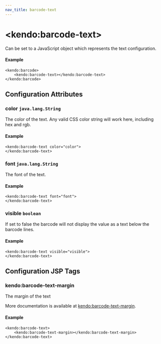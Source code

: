 ```yaml
---
nav_title: barcode-text
---
```


# \<kendo:barcode-text\>

Can be set to a JavaScript object which represents the text configuration.

#### Example
    <kendo:barcode>
        <kendo:barcode-text></kendo:barcode-text>
    </kendo:barcode>

## Configuration Attributes

### color `java.lang.String`

The color of the text. Any valid CSS color string will work here, including hex and rgb.

#### Example
    <kendo:barcode-text color="color">
    </kendo:barcode-text>

### font `java.lang.String`

The font of the text.

#### Example
    <kendo:barcode-text font="font">
    </kendo:barcode-text>

### visible `boolean`

If set to false the barcode will not display the value as a text below the barcode lines.

#### Example
    <kendo:barcode-text visible="visible">
    </kendo:barcode-text>


##  Configuration JSP Tags

### kendo:barcode-text-margin

The margin of the text

More documentation is available at [kendo:barcode-text-margin](/kendo-ui/api/wrappers/jsp/barcode/text-margin).

#### Example

    <kendo:barcode-text>
        <kendo:barcode-text-margin></kendo:barcode-text-margin>
    </kendo:barcode-text>

